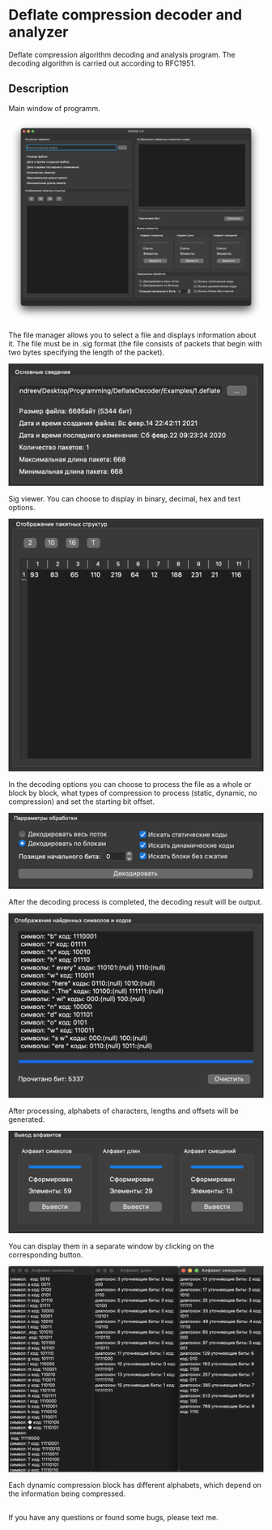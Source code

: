 # Deflate compression decoder and analyzer

Deflate compression algorithm decoding and analysis program. The decoding algorithm is carried out according to RFC1951.

## Description

Main window of programm.

![Alt text](Screens/Deflate.png "Programm main window")

The file manager allows you to select a file and displays information about it. The file must be in .sig format (the file consists of packets that begin with two bytes specifying the length of the packet).

![Alt text](Screens/FileManager.png "File manager")

Sig viewer. You can choose to display in binary, decimal, hex and text options.

![Alt text](Screens/SigViewer.png "Sig viewer")

In the decoding options you can choose to process the file as a whole or block by block, what types of compression to process (static, dynamic, no compression) and set the starting bit offset.

![Alt text](Screens/DecodingOptions.png "Decoding options")

After the decoding process is completed, the decoding result will be output.

![Alt text](Screens/DecodingResult.png "Decoding result")

After processing, alphabets of characters, lengths and offsets will be generated.

![Alt text](Screens/CompressionCodes.png "Compression codes")

You can display them in a separate window by clicking on the corresponding button.

![Alt text](Screens/CompressionDetails.png "Compression details")

Each dynamic compression block has different alphabets, which depend on the information being compressed.

##
If you have any questions or found some bugs, please text me.